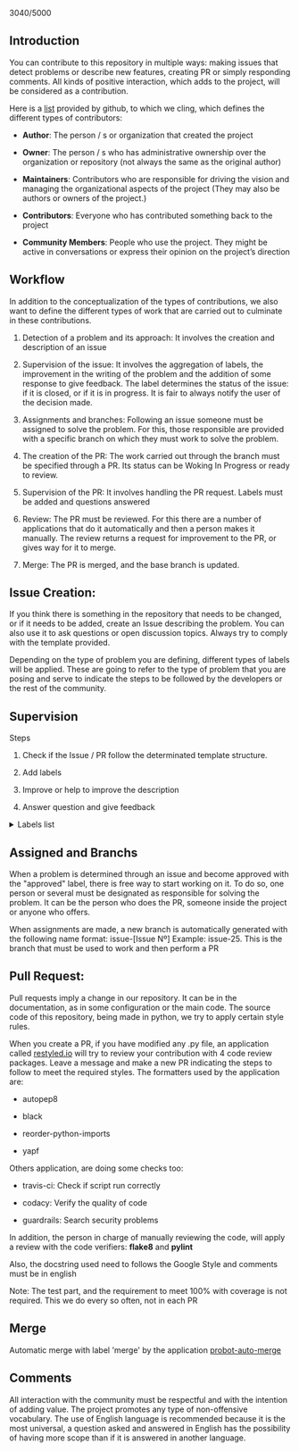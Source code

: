 
3040/5000
## Introduction

You can contribute to this repository in multiple ways: making issues that detect problems or describe new features,
creating PR or simply responding comments.
All kinds of positive interaction, which adds to the project, will be considered as a contribution.

Here is a [list][1] provided by github, to which we cling, which defines the different types of contributors:

- **Author**: The person / s or organization that created the project

- **Owner**: The person / s who has administrative ownership over the organization or repository (not always the same
as the original author)

 - **Maintainers**: Contributors who are responsible for driving the vision and managing the organizational aspects of
 the project (They may also be authors or owners of the project.)

 - **Contributors**: Everyone who has contributed something back to the project

 - **Community Members**: People who use the project. They might be active in conversations or express their opinion on
 the project’s direction

## Workflow

In addition to the conceptualization of the types of contributions, we also want to define the different types of work
that are carried out to culminate in these contributions.

1. Detection of a problem and its approach: It involves the creation and description of an issue

2. Supervision of the issue: It involves the aggregation of labels, the improvement in the writing of the problem and
the addition of some response to give feedback. The label determines the status of the issue: if it is closed, or if it
is in progress. It is fair to always notify the user of the decision made.

3. Assignments and branches: Following an issue someone must be assigned to solve the problem. For this, those
responsible are provided with a specific branch on which they must work to solve the problem.

4. The creation of the PR: The work carried out through the branch must be specified through a PR. Its status can be
Woking In Progress or ready to review.

5. Supervision of the PR: It involves handling the PR request. Labels must be added and questions answered

6. Review: The PR must be reviewed. For this there are a number of applications that do it automatically and then a person
makes it manually. The review returns a request for improvement to the PR, or gives way for it to merge.

7. Merge: The PR is merged, and the base branch is updated.

## Issue Creation:

If you think there is something in the repository that needs to be changed, or if it needs to be added, create an Issue
describing the problem.
You can also use it to ask questions or open discussion topics.
Always try to comply with the template provided.

Depending on the type of problem you are defining, different types of labels will be applied. These are going to refer
to the type of problem that you are posing and serve to indicate the steps to be followed by the developers or the rest
of the community.

## Supervision

Steps

1. Check if the Issue / PR follow the determinated template structure.

2. Add labels

3. Improve or help to improve the description

4. Answer question and give feedback

<details>

<summary>Labels list</summary>

> #### Status
> 
> Color: ![#cfcfcf][color_1]
> 
> Issues:
> 
> - approved: Can work on it
> 
> PR:
> 
> - don't merge: Don't merge the PR
> 
> - merge: Merge the PR

> #### High priority
> 
> Color: ![#000000][color_2]
> 
> - bug: Something doesn't work as expected
> 
> - security: Security issue
> 
> - master: Something that occurs in master branch

> #### Comunity
> 
> Color: ![#0366d6][color_3]
> 
> - discusion: Debate about something
> 
> - question: Question
> 
> - good first issue: To attract new contributors
> 
> - help wanted: Help is needed or to attract new contributors

> #### Type
>
> Color: ![#d11f5a][color_4]
>
> - dependencies: Update a dependency
>
> - documentation: Documentation development
>
> - enhancement: New feature
>
> - fix: Something need to be fixed or improved
>
> - review: Proposes analysis

> #### Special
> 
> Color: ![#94e582][color_5]
> 
> - hacktoberfest: https://hacktoberfest.digitalocean.com/

</details>

## Assigned and Branchs

When a problem is determined through an issue and become approved with the "approved" label, there is free way to start
working on it.
To do so, one person or several must be designated as responsible for solving the problem. It can be the person who
does the PR, someone inside the project or anyone who offers.

When assignments are made, a new branch is automatically generated with the following name format: issue-[Issue Nº]
Example: issue-25. This is the branch that must be used to work and then perform a PR

## Pull Request:

Pull requests imply a change in our repository. It can be in the documentation, as in some configuration or the main
code. The source code of this repository, being made in python, we try to apply certain style rules.

When you create a PR, if you have modified any .py file, an application called [restyled.io][2] will try to review your
contribution with 4 code review packages. Leave a message and make a new PR indicating the steps to follow to meet the
required styles.
The formatters used by the application are:

- autopep8

- black

- reorder-python-imports

- yapf

Others application, are doing some checks too:

- travis-ci: Check if script run correctly

- codacy: Verify the quality of code

- guardrails: Search security problems

In addition, the person in charge of manually reviewing the code, will apply a review with the code verifiers:
**flake8** and **pylint**

Also, the docstring used need to follows the Google Style and comments must be in english

Note: The test part, and the requirement to meet 100% with coverage is not required. This we do every so often, not in
each PR

## Merge

Automatic merge with label 'merge' by the application [probot-auto-merge][3]

## Comments

All interaction with the community must be respectful and with the intention of adding value. The project promotes any
type of non-offensive vocabulary. The use of English language is recommended because it is the most universal, a
question asked and answered in English has the possibility of having more scope than if it is answered in another
language.

[1]: https://opensource.guide/how-to-contribute/#anatomy-of-an-open-source-project
[2]: https://restyled.io
[3]: https://github.com/apps/probot-auto-merge

[color_1]: https://placehold.it/15/cfcfcf/000000?text=+
[color_2]: https://placehold.it/15/000000/000000?text=+
[color_3]: https://placehold.it/15/0366d6/000000?text=+
[color_4]: https://placehold.it/15/d11f5a/000000?text=+
[color_5]: https://placehold.it/15/94e582/000000?text=+

